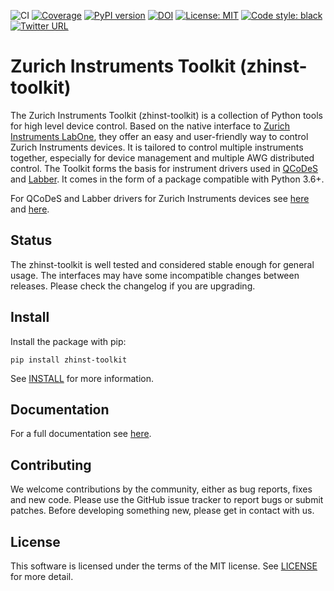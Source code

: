 ![CI](https://github.com/zhinst/zhinst-toolkit/workflows/CI/badge.svg?branch=main)
[![Coverage](https://codecov.io/gh/zhinst/zhinst-toolkit/branch/main/graph/badge.svg?token=VUDDFQE20M)](https://codecov.io/gh/zhinst/zhinst-toolkit)
[![PyPI version](https://badge.fury.io/py/zhinst-toolkit.svg)](https://badge.fury.io/py/zhinst-toolkit)
[![DOI](https://zenodo.org/badge/245159715.svg)](https://zenodo.org/badge/latestdoi/245159715)
[![License: MIT](https://img.shields.io/badge/License-MIT-yellow.svg)](https://opensource.org/licenses/MIT)
[![Code style: black](https://img.shields.io/badge/code%20style-black-000000.svg)](https://github.com/ambv/black)
[![Twitter URL](https://img.shields.io/twitter/url/https/twitter.com/fold_left.svg?style=social&label=Follow%20%40zhinst)](https://twitter.com/zhinst)


# Zurich Instruments Toolkit (zhinst-toolkit)
The Zurich Instruments Toolkit (zhinst-toolkit) is a collection of Python tools for high level device control. Based on the native interface to [Zurich Instruments LabOne](https://www.zhinst.com/labone), they offer an easy and user-friendly way to control Zurich Instruments devices. It is tailored to control multiple instruments together, especially for device management and multiple AWG distributed control. The Toolkit forms the basis for instrument drivers used in [QCoDeS](https://qcodes.github.io/Qcodes/) and [Labber](http://labber.org/online-doc/html/). It comes in the form of a package compatible with Python 3.6+.

For QCoDeS and Labber drivers for Zurich Instruments devices see [here](https://github.com/zhinst/zhinst-qcodes) and [here](https://github.com/zhinst/zhinst-labber).

## Status
The zhinst-toolkit is well tested and considered stable enough for general usage. The interfaces may have some incompatible changes between releases. Please check the changelog if you are upgrading.

## Install

Install the package with pip:

```
pip install zhinst-toolkit
```

See [INSTALL](INSTALL.md) for more information.

## Documentation
For a full documentation see [here](https://docs.zhinst.com/zhinst-toolkit/en/latest).

## Contributing
We welcome contributions by the community, either as bug reports, fixes and new code. Please use the GitHub issue tracker to report bugs or submit patches. Before developing something new, please get in contact with us.

## License
This software is licensed under the terms of the MIT license. See [LICENSE](LICENSE) for more detail.